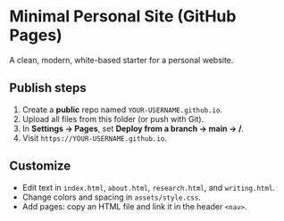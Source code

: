 # Minimal Personal Site (GitHub Pages)

A clean, modern, white-based starter for a personal website.

## Publish steps
1. Create a **public** repo named `YOUR-USERNAME.github.io`.
2. Upload all files from this folder (or push with Git).
3. In **Settings → Pages**, set **Deploy from a branch → main → /**.
4. Visit `https://YOUR-USERNAME.github.io`.

## Customize
- Edit text in `index.html`, `about.html`, `research.html`, and `writing.html`.
- Change colors and spacing in `assets/style.css`.
- Add pages: copy an HTML file and link it in the header `<nav>`.

